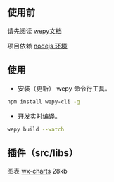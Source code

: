 ## 使用前

请先阅读 [wepy文档](https://wepyjs.github.io/wepy/)

项目依赖 [nodejs 环境](https://nodejs.org/en/)

## 使用

- 安装（更新） wepy 命令行工具。
```sh
npm install wepy-cli -g
```

- 开发实时编译。
```sh
wepy build --watch
```


## 插件（src/libs）

图表 [wx-charts](https://github.com/xiaolin3303/wx-charts) 28kb



